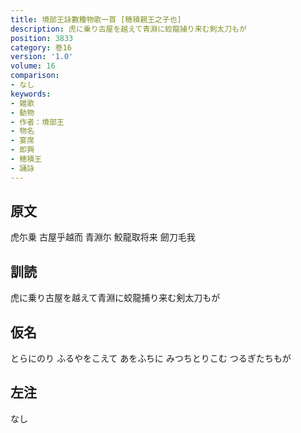 ```yaml
---
title: 境部王詠數種物歌一首 [穂積親王之子也]
description: 虎に乗り古屋を越えて青淵に蛟龍捕り来む剣太刀もが
position: 3833
category: 巻16
version: '1.0'
volume: 16
comparison:
- なし
keywords:
- 雑歌
- 動物
- 作者：境部王
- 物名
- 宴席
- 即興
- 穂積王
- 誦詠
---
```


## 原文

虎尓乗 古屋乎越而 青淵尓 鮫龍取将来 劒刀毛我

## 訓読

虎に乗り古屋を越えて青淵に蛟龍捕り来む剣太刀もが

## 仮名

とらにのり ふるやをこえて あをふちに みつちとりこむ つるぎたちもが

## 左注

なし
